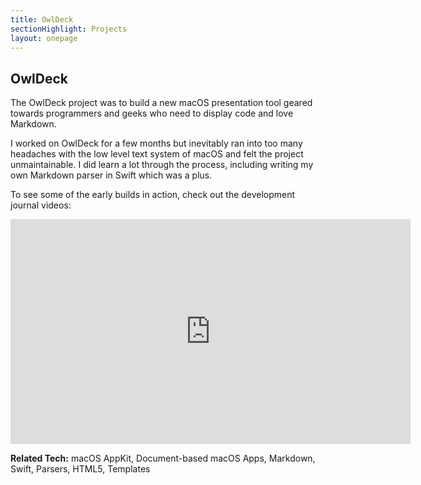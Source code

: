 ```yaml
---
title: OwlDeck
sectionHighlight: Projects
layout: onepage
---
```


## OwlDeck

The OwlDeck project was to build a new macOS presentation tool geared towards programmers and geeks who need to display code and love Markdown.

I worked on OwlDeck for a few months but inevitably ran into too many headaches with the low level text system of macOS and felt the project unmaintainable. I did learn a lot through the process, including writing my own Markdown parser in Swift which was a plus.

To see some of the early builds in action, check out the development journal videos:

<iframe src="https://player.vimeo.com/video/209616767" width="640" height="360" frameborder="0" allow="autoplay; fullscreen" allowfullscreen></iframe>

**Related Tech:** macOS AppKit, Document-based macOS Apps, Markdown, Swift, Parsers, HTML5, Templates